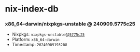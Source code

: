 # nix-index-db
### x86_64-darwin/nixpkgs-unstable @ 240909.5775c25
- Nixpkgs: `nixpkgs-unstable`@[`5775c25`](https://github.com/NixOS/nixpkgs/commit/5775c2583f1801df7b790bf7f7d710a19bac66f4)
- Platform: `x86_64-darwin`
- Timestamp: `20240909193208`
